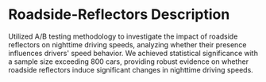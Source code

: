 # Roadside-Reflectors Description

Utilized A/B testing methodology to investigate the impact of roadside reflectors on nighttime driving speeds, analyzing whether their presence influences drivers' speed behavior. We achieved statistical significance with a sample size exceeding 800 cars, providing robust evidence on whether roadside reflectors induce significant changes in nighttime driving speeds.
